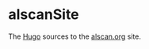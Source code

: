 alscanSite
==========

The [Hugo](https://gohugo.io/) sources to the [alscan.org](https://www.alscan.org/) site.


